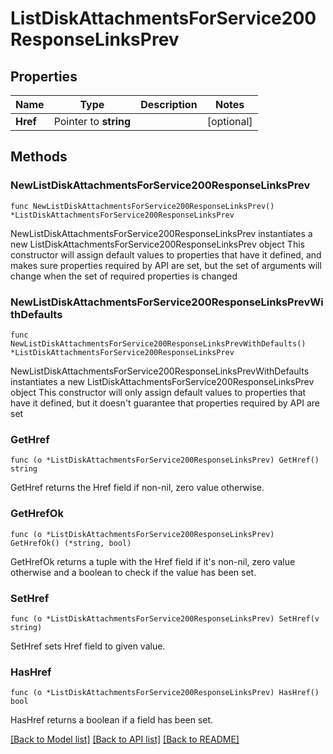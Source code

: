 # ListDiskAttachmentsForService200ResponseLinksPrev

## Properties

Name | Type | Description | Notes
------------ | ------------- | ------------- | -------------
**Href** | Pointer to **string** |  | [optional] 

## Methods

### NewListDiskAttachmentsForService200ResponseLinksPrev

`func NewListDiskAttachmentsForService200ResponseLinksPrev() *ListDiskAttachmentsForService200ResponseLinksPrev`

NewListDiskAttachmentsForService200ResponseLinksPrev instantiates a new ListDiskAttachmentsForService200ResponseLinksPrev object
This constructor will assign default values to properties that have it defined,
and makes sure properties required by API are set, but the set of arguments
will change when the set of required properties is changed

### NewListDiskAttachmentsForService200ResponseLinksPrevWithDefaults

`func NewListDiskAttachmentsForService200ResponseLinksPrevWithDefaults() *ListDiskAttachmentsForService200ResponseLinksPrev`

NewListDiskAttachmentsForService200ResponseLinksPrevWithDefaults instantiates a new ListDiskAttachmentsForService200ResponseLinksPrev object
This constructor will only assign default values to properties that have it defined,
but it doesn't guarantee that properties required by API are set

### GetHref

`func (o *ListDiskAttachmentsForService200ResponseLinksPrev) GetHref() string`

GetHref returns the Href field if non-nil, zero value otherwise.

### GetHrefOk

`func (o *ListDiskAttachmentsForService200ResponseLinksPrev) GetHrefOk() (*string, bool)`

GetHrefOk returns a tuple with the Href field if it's non-nil, zero value otherwise
and a boolean to check if the value has been set.

### SetHref

`func (o *ListDiskAttachmentsForService200ResponseLinksPrev) SetHref(v string)`

SetHref sets Href field to given value.

### HasHref

`func (o *ListDiskAttachmentsForService200ResponseLinksPrev) HasHref() bool`

HasHref returns a boolean if a field has been set.


[[Back to Model list]](../README.md#documentation-for-models) [[Back to API list]](../README.md#documentation-for-api-endpoints) [[Back to README]](../README.md)


